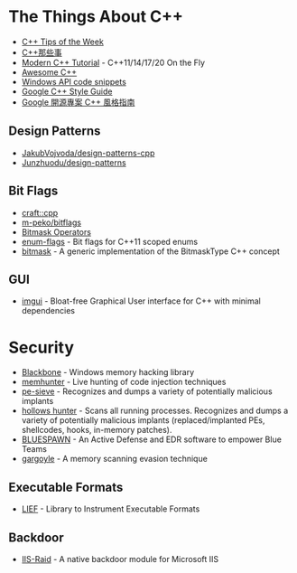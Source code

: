 # The Things About C++

- [C++ Tips of the Week](https://abseil.io/tips/)
- [C++那些事](https://github.com/Light-City/CPlusPlusThings)
- [Modern C++ Tutorial](https://github.com/changkun/modern-cpp-tutorial) - C++11/14/17/20 On the Fly
- [Awesome C++](https://github.com/fffaraz/awesome-cpp)
- [Windows API code snippets](https://stmxcsr.com/micro/winapi-snippets.html)
- [Google C++ Style Guide](https://google.github.io/styleguide/cppguide.html)
- [Google 開源專案 C++ 風格指南](https://tw-google-styleguide.readthedocs.io/en/latest/google-cpp-styleguide/contents.html)

## Design Patterns
- [JakubVojvoda/design-patterns-cpp](https://github.com/JakubVojvoda/design-patterns-cpp)
- [Junzhuodu/design-patterns](https://github.com/Junzhuodu/design-patterns)

## Bit Flags
- [craft::cpp](https://m-peko.github.io/craft-cpp/posts/different-ways-to-define-binary-flags/)
- [m-peko/bitflags](https://github.com/m-peko/bitflags)
- [Bitmask Operators](https://www.justsoftwaresolutions.co.uk/files/bitmask_operators.hpp)
- [enum-flags](https://github.com/grisumbras/enum-flags) - Bit flags for C++11 scoped enums
- [bitmask](https://github.com/oliora/bitmask) - A generic implementation of the BitmaskType C++ concept

## GUI
- [imgui](https://github.com/ocornut/imgui) - Bloat-free Graphical User interface for C++ with minimal dependencies

# Security
- [Blackbone](https://github.com/DarthTon/Blackbone) - Windows memory hacking library
- [memhunter](https://github.com/marcosd4h/memhunter) - Live hunting of code injection techniques
- [pe-sieve](https://github.com/hasherezade/pe-sieve) - Recognizes and dumps a variety of potentially malicious implants
- [hollows hunter](https://github.com/hasherezade/hollows_hunter) - Scans all running processes. Recognizes and dumps a variety of potentially malicious implants (replaced/implanted PEs, shellcodes, hooks, in-memory patches).
- [BLUESPAWN](https://github.com/ION28/BLUESPAWN) - An Active Defense and EDR software to empower Blue Teams
- [gargoyle](https://github.com/JLospinoso/gargoyle) - A memory scanning evasion technique

## Executable Formats
- [LIEF](https://github.com/lief-project/LIEF) - Library to Instrument Executable Formats

## Backdoor
- [IIS-Raid](https://github.com/0x09AL/IIS-Raid) - A native backdoor module for Microsoft IIS

